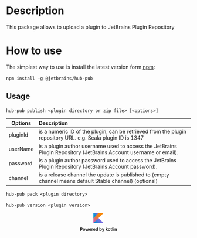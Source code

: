 # Description

This package allows to upload a plugin to JetBrains Plugin Repository


# How to use


The simplest way to use is install the latest version form [npm](https://www.npmjs.com/package/@jetbrains/hub-pub):
```shell
npm install -g @jetbrains/hub-pub
```

## Usage

```
hub-pub publish <plugin directory or zip file> [<options>]
```

Options | Description
--- | :---
pluginId | is a numeric ID of the plugin, can be retrieved from the plugin repository URL. e.g. Scala plugin ID is 1347
userName | is a plugin author username used to access the JetBrains Plugin Repository (JetBrains Account username or email).
password | is a plugin author password used to access the JetBrains Plugin Repository (JetBrains Account password).
channel | is a release channel the update is published to (empty channel means default Stable channel) (optional)

```
hub-pub pack <plugin directory>
```

```
hub-pub version <plugin version>
```


<div align="center">
    <img src="./kotlin.svg" width="28">
    <div></div>
    <sub><b>Powered by kotlin</b></sub>
</div>
